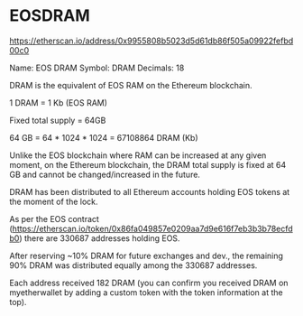 # EOSDRAM

https://etherscan.io/address/0x9955808b5023d5d61db86f505a09922fefbd00c0

Name: EOS DRAM
Symbol: DRAM
Decimals: 18

DRAM is the equivalent of EOS RAM on the Ethereum blockchain.

1 DRAM = 1 Kb (EOS RAM)

Fixed total supply = 64GB

64 GB = 64 * 1024 * 1024 = 67108864 DRAM (Kb)

Unlike the EOS blockchain where RAM can be increased at any given moment, on the Ethereum blockchain, the DRAM total supply is fixed at 64 GB and cannot be changed/increased in the future.

DRAM has been distributed to all Ethereum accounts holding EOS tokens at the moment of the lock.

As per the EOS contract (https://etherscan.io/token/0x86fa049857e0209aa7d9e616f7eb3b3b78ecfdb0) there are 330687 addresses holding EOS.

After reserving ~10% DRAM for future exchanges and dev., the remaining 90% DRAM was distributed equally among the 330687 addresses.

Each address received 182 DRAM (you can confirm you received DRAM on myetherwallet by adding a custom token with the token information at the top).

